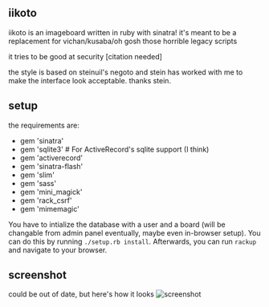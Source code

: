 iikoto
------

iikoto is an imageboard written in ruby with sinatra!
it's meant to be a replacement for vichan/kusaba/oh gosh those horrible legacy scripts

it tries to be good at security [citation needed]

the style is based on steinuil's negoto and stein has worked with me to
make the interface look acceptable. thanks stein.

setup
-----

the requirements are:
- gem 'sinatra'
- gem 'sqlite3' # For ActiveRecord's sqlite support (I think)
- gem 'activerecord'
- gem 'sinatra-flash'
- gem 'slim'
- gem 'sass'
- gem 'mini_magick'
- gem 'rack_csrf'
- gem 'mimemagic'

You have to intialize the database with a user and a board (will be changable from admin panel eventually, maybe even in-browser setup). You can do this by running `./setup.rb install`. Afterwards, you can run `rackup` and navigate to your browser.


screenshot
----------
could be out of date, but here's how it looks
![screenshot](/screenshot.png)
